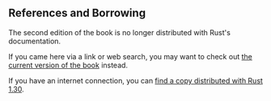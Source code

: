 ## References and Borrowing

The second edition of the book is no longer distributed with Rust's documentation.

If you came here via a link or web search, you may want to check out [the current
version of the book](/src/ch04-02-references-and-borrowing.md) instead.

If you have an internet connection, you can [find a copy distributed with
Rust
1.30](https://doc.rust-lang.org/1.30.0/book/second-edition/ch04-02-references-and-borrowing.html).